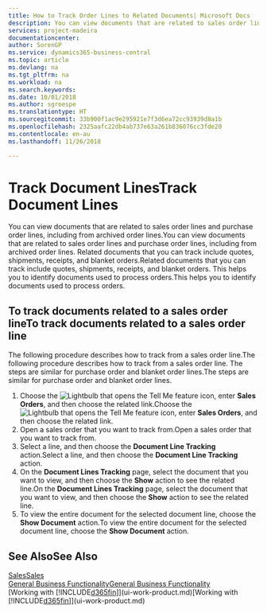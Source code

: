 ```yaml
---
title: How to Track Order Lines to Related Documents| Microsoft Docs
description: You can view documents that are related to sales order lines and purchase order lines, including from archived order lines. Related documents that you can track include quotes, shipments, receipts, and blanket orders. This helps you to identify documents used to process orders.
services: project-madeira
documentationcenter: 
author: SorenGP
ms.service: dynamics365-business-central
ms.topic: article
ms.devlang: na
ms.tgt_pltfrm: na
ms.workload: na
ms.search.keywords: 
ms.date: 10/01/2018
ms.author: sgroespe
ms.translationtype: HT
ms.sourcegitcommit: 33b900f1ac9e295921e7f3d6ea72cc93939d8a1b
ms.openlocfilehash: 2325aafc22db4ab737e63a261b836076cc3fde20
ms.contentlocale: en-au
ms.lasthandoff: 11/26/2018

---
```

# <a name="track-document-lines"></a><span data-ttu-id="5b8f4-105">Track Document Lines</span><span class="sxs-lookup"><span data-stu-id="5b8f4-105">Track Document Lines</span></span>
<span data-ttu-id="5b8f4-106">You can view documents that are related to sales order lines and purchase order lines, including from archived order lines.</span><span class="sxs-lookup"><span data-stu-id="5b8f4-106">You can view documents that are related to sales order lines and purchase order lines, including from archived order lines.</span></span> <span data-ttu-id="5b8f4-107">Related documents that you can track include quotes, shipments, receipts, and blanket orders.</span><span class="sxs-lookup"><span data-stu-id="5b8f4-107">Related documents that you can track include quotes, shipments, receipts, and blanket orders.</span></span> <span data-ttu-id="5b8f4-108">This helps you to identify documents used to process orders.</span><span class="sxs-lookup"><span data-stu-id="5b8f4-108">This helps you to identify documents used to process orders.</span></span>  

## <a name="to-track-documents-related-to-a-sales-order-line"></a><span data-ttu-id="5b8f4-109">To track documents related to a sales order line</span><span class="sxs-lookup"><span data-stu-id="5b8f4-109">To track documents related to a sales order line</span></span>
<span data-ttu-id="5b8f4-110">The following procedure describes how to track from a sales order line.</span><span class="sxs-lookup"><span data-stu-id="5b8f4-110">The following procedure describes how to track from a sales order line.</span></span> <span data-ttu-id="5b8f4-111">The steps are similar for purchase order and blanket order lines.</span><span class="sxs-lookup"><span data-stu-id="5b8f4-111">The steps are similar for purchase order and blanket order lines.</span></span>

1.  <span data-ttu-id="5b8f4-112">Choose the ![Lightbulb that opens the Tell Me feature](media/ui-search/search_small.png "Tell me what you want to do") icon, enter **Sales Orders**, and then choose the related link.</span><span class="sxs-lookup"><span data-stu-id="5b8f4-112">Choose the ![Lightbulb that opens the Tell Me feature](media/ui-search/search_small.png "Tell me what you want to do") icon, enter **Sales Orders**, and then choose the related link.</span></span>  
2.  <span data-ttu-id="5b8f4-113">Open a sales order that you want to track from.</span><span class="sxs-lookup"><span data-stu-id="5b8f4-113">Open a sales order that you want to track from.</span></span>  
3.  <span data-ttu-id="5b8f4-114">Select a line, and then choose the **Document Line Tracking** action.</span><span class="sxs-lookup"><span data-stu-id="5b8f4-114">Select a line, and then choose the **Document Line Tracking** action.</span></span>
4. <span data-ttu-id="5b8f4-115">On the **Document Lines Tracking** page, select the document that you want to view, and then choose the **Show** action to see the related line.</span><span class="sxs-lookup"><span data-stu-id="5b8f4-115">On the **Document Lines Tracking** page, select the document that you want to view, and then choose the **Show** action to see the related line.</span></span>
5. <span data-ttu-id="5b8f4-116">To view the entire document for the selected document line, choose the **Show Document** action.</span><span class="sxs-lookup"><span data-stu-id="5b8f4-116">To view the entire document for the selected document line, choose the **Show Document** action.</span></span>

## <a name="see-also"></a><span data-ttu-id="5b8f4-117">See Also</span><span class="sxs-lookup"><span data-stu-id="5b8f4-117">See Also</span></span>
[<span data-ttu-id="5b8f4-118">Sales</span><span class="sxs-lookup"><span data-stu-id="5b8f4-118">Sales</span></span>](sales-manage-sales.md)  
[<span data-ttu-id="5b8f4-119">General Business Functionality</span><span class="sxs-lookup"><span data-stu-id="5b8f4-119">General Business Functionality</span></span>](ui-across-business-areas.md)  
<span data-ttu-id="5b8f4-120">[Working with [!INCLUDE[d365fin](includes/d365fin_md.md)]](ui-work-product.md)</span><span class="sxs-lookup"><span data-stu-id="5b8f4-120">[Working with [!INCLUDE[d365fin](includes/d365fin_md.md)]](ui-work-product.md)</span></span>

